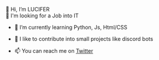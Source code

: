 <p>
👋 Hi, I’m LUCIFER<br>
👀 I'm looking for a Job into IT


- 🌱 I’m currently learning Python, Js, Html/CSS

- 💞️ I like to contribute into small projects like discord bots

- 📫 You can reach me on <a href="https://twitter.com/LUCYFERRRS">Twitter</a>
</p>
<!---
https://twitter.com/LUCYFERRRS
--->
